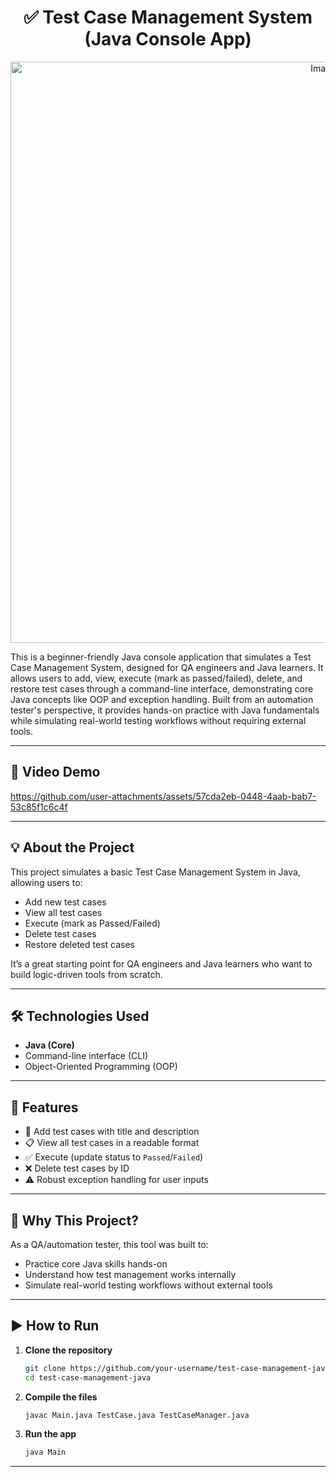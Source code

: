 <div align="center">

# ✅ Test Case Management System (Java Console App)

<img width="985" height="930" alt="Image" src="https://github.com/user-attachments/assets/a1a6c8cf-c8f8-4c22-8401-60cfea5401af" />

</div>

This is a beginner-friendly Java console application that simulates a Test Case Management System, designed for QA engineers and Java learners. It allows users to add, view, execute (mark as passed/failed), delete, and restore test cases through a command-line interface, demonstrating core Java concepts like OOP and exception handling. Built from an automation tester's perspective, it provides hands-on practice with Java fundamentals while simulating real-world testing workflows without requiring external tools.

---

## 🎥 Video Demo

https://github.com/user-attachments/assets/57cda2eb-0448-4aab-bab7-53c85f1c6c4f

---

## 💡 About the Project

This project simulates a basic Test Case Management System in Java, allowing users to:

- Add new test cases
- View all test cases
- Execute (mark as Passed/Failed)
- Delete test cases
- Restore deleted test cases

It’s a great starting point for QA engineers and Java learners who want to build logic-driven tools from scratch.

---

## 🛠️ Technologies Used

- **Java (Core)**
- Command-line interface (CLI)
- Object-Oriented Programming (OOP)

---

## 🎯 Features

- 📌 Add test cases with title and description
- 📋 View all test cases in a readable format
- ✅ Execute (update status to `Passed`/`Failed`)
- ❌ Delete test cases by ID
- ⚠️ Robust exception handling for user inputs

---

## 🧠 Why This Project?

As a QA/automation tester, this tool was built to:
- Practice core Java skills hands-on
- Understand how test management works internally
- Simulate real-world testing workflows without external tools

---

## ▶️ How to Run

1. **Clone the repository**
   ```bash
   git clone https://github.com/your-username/test-case-management-java.git
   cd test-case-management-java
2. **Compile the files**
   ```bash
   javac Main.java TestCase.java TestCaseManager.java
3. **Run the app**
   ```bash
   java Main

---


